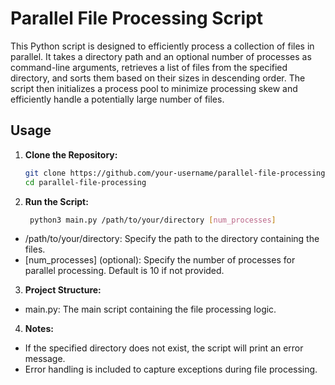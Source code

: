 # Parallel File Processing Script

This Python script is designed to efficiently process a collection of files in parallel. It takes a directory path and an optional number of processes as command-line arguments, retrieves a list of files from the specified directory, and sorts them based on their sizes in descending order. The script then initializes a process pool to minimize processing skew and efficiently handle a potentially large number of files.

## Usage

1. **Clone the Repository:**
   ```bash
   git clone https://github.com/your-username/parallel-file-processing.git
   cd parallel-file-processing

2. **Run the Script:**
   ```bash
    python3 main.py /path/to/your/directory [num_processes]
   
* /path/to/your/directory: Specify the path to the directory containing the files.
* [num_processes] (optional): Specify the number of processes for parallel processing. Default is 10 if not provided.

3. **Project Structure:**
* main.py: The main script containing the file processing logic.

4. **Notes:**
* If the specified directory does not exist, the script will print an error message.
* Error handling is included to capture exceptions during file processing.